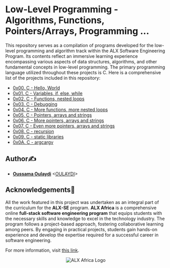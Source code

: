 # Low-Level Programming - Algorithms, Functions, Pointers/Arrays, Programming ...

This repository serves as a compilation of programs developed for the low-level programming and algorithm track within the ALX Software Engineering Program. Its contents reflect an immersive learning experience encompassing various aspects of data structures, algorithms, and other fundamental concepts in low-level programming. The primary programming language utilized throughout these projects is C.
Here is a comprehensive list of the projects included in this repository:

* [0x00. C - Hello, World](./0x00-hello_world)
* [0x01. C - Variables, if, else, while](./0x01-variables_if_else_while)
* [0x02. C - Functions, nested loops](./0x02-functions_nested_loops)
* [0x03. C - Debugging](./0x03-debugging)
* [0x04. C - More functions, more nested loops](./0x04-more_functions_nested_loops)
* [0x05. C - Pointers, arrays and strings](./0x05-pointers_arrays_strings)
* [0x06. C - More pointers, arrays and strings](./0x06-pointers_arrays_strings)
* [0x07. C - Even more pointers, arrays and strings](./0x07-pointers_arrays_strings)
* [0x08. C - recursion](./0x08-recursion)
* [0x09. C - static libraries](./0x09-static_libraries)
* [0x0A. C - argcargv](./0x0A-argc_argv)
## Author✍️

* **[Oussama Oulaydi](https://linkedin.com/in/oussamaoulaydi/)** <[OULAYDI](https://github.com/oulaydi)>

## Acknowledgements🙏


All the work featured in this project was undertaken as an integral part of the curriculum for the **ALX-SE** program. **ALX Africa** is a comprehensive online **full-stack software engineering program** that equips students with the necessary skills and knowledge to excel in the technology industry. The program follows a project-based approach, fostering collaborative learning among peers. By engaging in practical projects, students gain hands-on experience and develop the expertise required for a successful career in software engineering.




 For more information, visit [this link](https://www.alxafrica.com//).

<p align="center">
  <img src="http://www.alxafrica.com/wp-content/uploads/2022/01/header-logo.png"
    alt="ALX Africa Logo"
  >
  </p>
